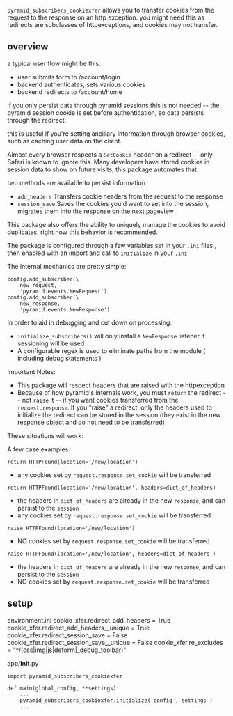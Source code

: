 `pyramid_subscribers_cookiexfer` allows you to transfer cookies from the request to the response on an http exception.
you might need this as redirects are subclasses of httpexceptions, and cookies may not transfer.

overview
--------

a typical user flow might be this:

* user submits form to /account/login
* backend authenticates, sets various cookies
* backend redirects to /account/home

if you only persist data through pyramid sessions this is not needed -- the pyramid session cookie is set before authentication, so data persists through the redirect.

this is useful if you're setting ancillary information through browser cookies, such as caching user data on the client.

Almost every browser respects a `SetCookie` header on a redirect -- only Safari is known to ignore this.  Many developers have stored cookies in session data to show on future visits, this package automates that.

two methods are available to persist information

* `add_headers` Transfers cookie headers from the request to the response
* `session_save` Saves the cookies you'd want to set into the session, migrates them into the response on the next pageview

This package also offers the ability to uniquely manage the cookies to avoid duplicates.  right now this behavior is recommended.

The package is configured through a few variables set in your `.ini` files , then enabled with an import and call to `initialize` in your `.ini`

The internal mechanics are pretty simple:

    config.add_subscriber(\
        new_request,
        'pyramid.events.NewRequest')
    config.add_subscriber(\
        new_response,
        'pyramid.events.NewResponse')

In order to aid in debugging and cut down on processing:

* `initialize_subscribers()` will only install a `NewResponse` listener if sessioning will be used
* A configurable regex is used to eliminate paths from the module ( including debug statements )

Important Notes:

* This package will respect headers that are raised with the httpexception
* Because of how pyramid's internals work, you must `return` the redirect -- not `raise` it -- if you want cookies transferred from the `request.response`.  If you "raise" a redirect, only the headers used to initialize the redirect can be stored in the session (they exist in the new response object and do not need to be transferred)

These situations will work:

A few case examples

`return HTTPFound(location='/new/location')`
- any cookies set by `request.response.set_cookie` will be transferred

`return HTTPFound(location='/new/location', headers=dict_of_headers)`
- the headers in `dict_of_headers` are already in the new `response`, and can persist to the `session`
- any cookies set by `request.response.set_cookie` will be transferred

`raise HTTPFound(location='/new/location')`
- NO cookies set by `request.response.set_cookie` will be transferred

`raise HTTPFound(location='/new/location', headers=dict_of_headers )`
- the headers in `dict_of_headers` are already in the new `response`, and can persist to the `session`
- NO cookies set by `request.response.set_cookie` will be transferred


setup
-----

environment.ini
    cookie_xfer.redirect_add_headers = True
    cookie_xfer.redirect_add_headers__unique = True
    cookie_xfer.redirect_session_save = False
    cookie_xfer.redirect_session_save__unique = False
    cookie_xfer.re_excludes = "^/(css|img|js|deform|_debug_toolbar)"


app/__init__.py

    import pyramid_subscribers_cookiexfer

    def main(global_config, **settings):
        ...
        pyramid_subscribers_cookiexfer.initialize( config , settings )
        ...
